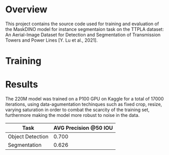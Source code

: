 # Overview
This project contains the source code used for training and evaluation of the MaskDINO model for instance segmentaion task on the TTPLA dataset: An Aerial-Image Dataset for Detection and Segmentation of Transmission Towers and Power Lines [Y. Lu et al., 2021]. 

# Training


# Results
The 220M model was trained on a P100 GPU on Kaggle for a total of 17000 iterations, using data-agumentation techinques such as fixed crop, resize, varying saturation in order to combat the scarcity of the training set, furthermore making the model more robust to noise in the data.

| **Task**           | **AVG Precision @50 IOU** |
|---------------------|---------------------------|
| Object Detection   | 0.700                    |
| Segmentation       | 0.626                    |
